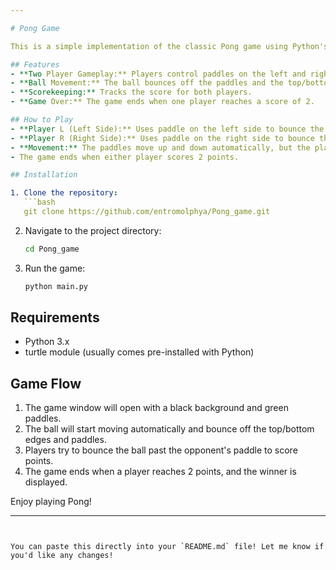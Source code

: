 ```yaml
---

# Pong Game

This is a simple implementation of the classic Pong game using Python's Turtle Graphics library. The game allows two players to control paddles and try to score by bouncing a ball past the opponent's paddle. The game ends when one player reaches a score of 2.

## Features
- **Two Player Gameplay:** Players control paddles on the left and right sides using different movement speeds.
- **Ball Movement:** The ball bounces off the paddles and the top/bottom boundaries.
- **Scorekeeping:** Tracks the score for both players.
- **Game Over:** The game ends when one player reaches a score of 2.

## How to Play
- **Player L (Left Side):** Uses paddle on the left side to bounce the ball.
- **Player R (Right Side):** Uses paddle on the right side to bounce the ball.
- **Movement:** The paddles move up and down automatically, but the players can influence the ball's direction by bouncing it off their respective paddles.
- The game ends when either player scores 2 points.

## Installation

1. Clone the repository:
   ```bash
   git clone https://github.com/entromolphya/Pong_game.git
   ```

2. Navigate to the project directory:
   ```bash
   cd Pong_game
   ```

3. Run the game:
   ```bash
   python main.py
   ```

## Requirements
- Python 3.x
- turtle module (usually comes pre-installed with Python)

## Game Flow
1. The game window will open with a black background and green paddles.
2. The ball will start moving automatically and bounce off the top/bottom edges and paddles.
3. Players try to bounce the ball past the opponent's paddle to score points.
4. The game ends when a player reaches 2 points, and the winner is displayed.

Enjoy playing Pong!

---
```


You can paste this directly into your `README.md` file! Let me know if you'd like any changes!
